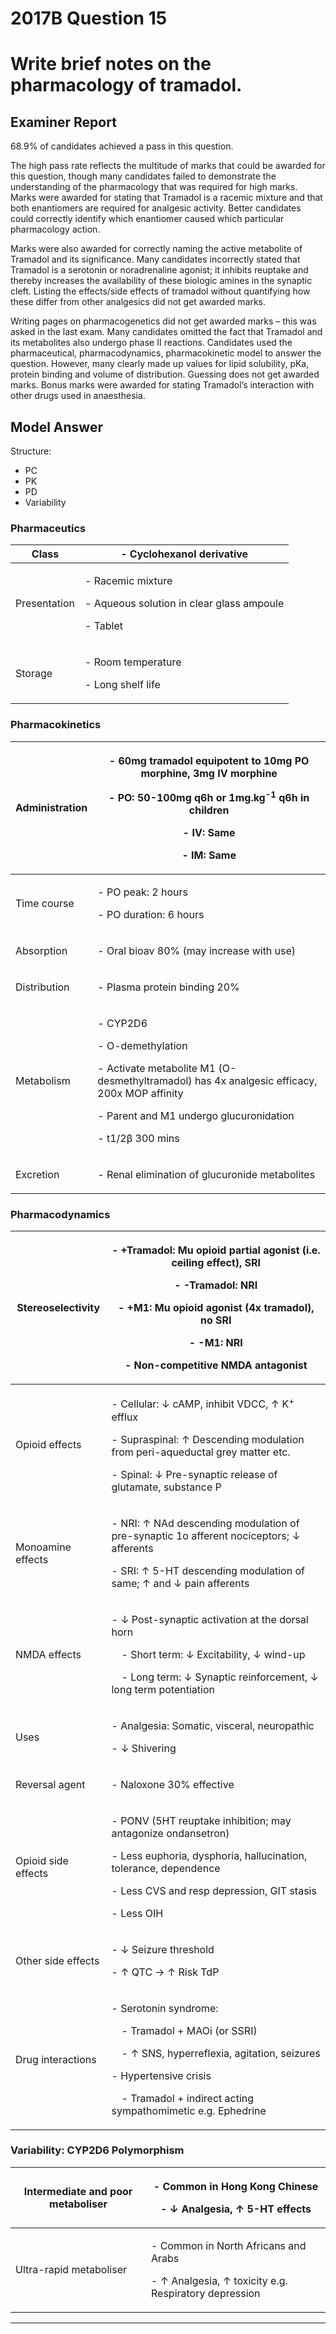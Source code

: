 <div class = "saq"> 

# 2017B Question 15 
# Write brief notes on the pharmacology of tramadol.


## Examiner Report
68.9% of candidates achieved a pass in this question.


The high pass rate reflects the multitude of marks that could be awarded for this question, though many candidates failed to demonstrate the understanding of the pharmacology that was required for high marks. Marks were awarded for stating that Tramadol is a racemic mixture and that both enantiomers are required for analgesic activity. Better candidates could correctly identify which enantiomer caused which particular pharmacology action.


Marks were also awarded for correctly naming the active metabolite of Tramadol and its significance. Many candidates incorrectly stated that Tramadol is a serotonin or noradrenaline agonist; it inhibits reuptake and thereby increases the availability of these biologic amines in the synaptic cleft. Listing the effects/side effects of tramadol without quantifying how these differ from other analgesics did not get awarded marks.


Writing pages on pharmacogenetics did not get awarded marks – this was asked in the last exam. Many candidates omitted the fact that Tramadol and its metabolites also undergo phase II reactions. Candidates used the pharmaceutical, pharmacodynamics, pharmacokinetic model to answer the question. However, many clearly made up values for lipid solubility, pKa, protein binding and volume of distribution. Guessing does not get awarded marks. Bonus marks were awarded for stating Tramadol’s interaction with other drugs used in anaesthesia.

## Model Answer
Structure:
- PC
- PK
- PD
- Variability

### Pharmaceutics

|Class|- Cyclohexanol derivative|
| -- | -- |
|Presentation|<p>- Racemic mixture</p><p>- Aqueous solution in clear glass ampoule</p><p>- Tablet</p>|
|Storage|<p>- Room temperature</p><p>- Long shelf life</p>|

### Pharmacokinetics

|Administration|<p>- 60mg tramadol equipotent to 10mg PO morphine, 3mg IV morphine</p><p>- PO: 50-100mg q6h or 1mg.kg<sup>-1</sup> q6h in children</p><p>- IV: Same</p><p>- IM: Same</p>|
| -- | -- |
|Time course|<p>- PO peak: 2 hours</p><p>- PO duration: 6 hours</p>|
|Absorption|<p>- Oral bioav 80% (may increase with use)</p>|
|Distribution|<p>- Plasma protein binding 20%</p>|
|Metabolism|<p>- CYP2D6</p><p>- O-demethylation</p><p>- Activate metabolite M1 (O-desmethyltramadol) has 4x analgesic efficacy, 200x MOP affinity</p><p>- Parent and M1 undergo glucuronidation</p><p>- t1/2β 300 mins</p>|
|Excretion|<p>- Renal elimination of glucuronide metabolites</p>|

### Pharmacodynamics

|Stereoselectivity|<p>- +Tramadol: Mu opioid partial agonist (i.e. ceiling effect), SRI</p><p>- -Tramadol: NRI</p><p>- +M1: Mu opioid agonist (4x tramadol), no SRI</p><p>- -M1: NRI</p><p></p><p>- Non-competitive NMDA antagonist</p>|
| -- | -- |
|Opioid effects|<p>- Cellular: ↓ cAMP, inhibit VDCC, ↑ K<sup>+</sup> efflux</p><p>- Supraspinal: ↑ Descending modulation from peri-aqueductal grey matter etc.</p><p>- Spinal: ↓ Pre-synaptic release of glutamate, substance P</p>|
|Monoamine effects|<p>- NRI: ↑ NAd descending modulation of pre-synaptic 1o afferent nociceptors; ↓ afferents</p><p>- SRI: ↑ 5-HT descending modulation of same; ↑ and ↓ pain afferents</p>|
|NMDA effects|<p>- ↓ Post-synaptic activation at the dorsal horn</p><p>&emsp;- Short term: ↓ Excitability, ↓ wind-up</p><p>&emsp;- Long term: ↓ Synaptic reinforcement, ↓ long term potentiation</p>|
|Uses|<p>- Analgesia: Somatic, visceral, neuropathic</p><p>- ↓ Shivering</p>|
|Reversal agent|<p>- Naloxone 30% effective</p>|
|Opioid side effects|<p>- PONV (5HT reuptake inhibition; may antagonize ondansetron)</p><p>- Less euphoria, dysphoria, hallucination, tolerance, dependence</p><p>- Less CVS and resp depression, GIT stasis</p><p>- Less OIH</p>|
|Other side effects|<p>- ↓ Seizure threshold</p><p>- ↑ QTC → ↑ Risk TdP</p>|
|Drug interactions|<p>- Serotonin syndrome:</p><p>&emsp;- Tramadol + MAOi (or SSRI)</p><p>&emsp;- ↑ SNS, hyperreflexia, agitation, seizures</p><p>- Hypertensive crisis</p><p>&emsp;- Tramadol + indirect acting sympathomimetic e.g. Ephedrine</p>|

### Variability: CYP2D6 Polymorphism

|Intermediate and poor metaboliser|<p>- Common in Hong Kong Chinese</p><p>- ↓ Analgesia, ↑ 5-HT effects</p>|
| -- | -- |
|Ultra-rapid metaboliser|<p>- Common in North Africans and Arabs</p><p>- ↑ Analgesia, ↑ toxicity e.g. Respiratory depression</p>|

 
--- 

</div>